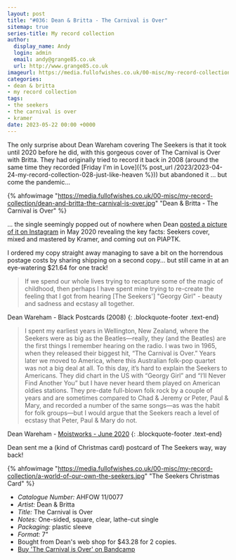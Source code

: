 ```yaml
---
layout: post
title: "#036: Dean & Britta - The Carnival is Over"
sitemap: true
series-title: My record collection
author:
  display_name: Andy
  login: admin
  email: andy@grange85.co.uk
  url: http://www.grange85.co.uk
imageurl: https://media.fullofwishes.co.uk/00-misc/my-record-collection/dean-and-britta-the-carnival-is-over.jpg
categories:
- dean & britta
- my record collection
tags:
- the seekers
- the carnival is over
- kramer
date: 2023-05-22 00:00 +0000
---
```

The only surprise about Dean Wareham covering The Seekers is that it took until 2020 before he did, with this gorgeous cover of The Carnival is Over with Britta. They had originally tried to record it back in 2008 (around the same time they recorded [Friday I'm in Love]({% post_url /2023/2023-04-24-my-record-collection-028-just-like-heaven %})) but abandoned it ... but come the pandemic...

{% ahfowimage "https://media.fullofwishes.co.uk/00-misc/my-record-collection/dean-and-britta-the-carnival-is-over.jpg" "Dean & Britta - The Carnival is Over" %}

... the single seemingly popped out of nowhere when Dean [posted a picture of it on Instagram](https://www.instagram.com/p/CAdsiqNDPuX/) in May 2020 revealing the key facts: Seekers cover, mixed and mastered by Kramer, and coming out on PIAPTK.

I ordered my copy straight away managing to save a bit on the horrendous postage costs by sharing shipping on a second copy... but still came in at an eye-watering $21.64 for one track!

> If we spend our whole lives trying to recapture some of the magic of childhood, then perhaps I have spent mine trying to re-create the feeling that I got from hearing [The Seekers'] "Georgy Girl" - beauty and sadness and ecstasy all together.

Dean Wareham - Black Postcards (2008)
{: .blockquote-footer .text-end}

> I spent my earliest years in Wellington, New Zealand, where the Seekers were as big as the Beatles—really, they (and the Beatles) are the first things I remember hearing on the radio. I was two in 1965, when they released their biggest hit, “The Carnival is Over.”  Years later we moved to America, where this Australian folk-pop quartet was not a big deal at all. To this day, it’s hard to explain the Seekers to Americans. They did chart in the US with “Georgy Girl” and “I’ll Never Find Another You” but I have never heard them played on American oldies stations. They pre-date full-blown folk rock by a couple of years and are sometimes compared to Chad & Jeremy or Peter, Paul & Mary, and recorded a number of the same songs—as was the habit for folk groups—but I would argue that the Seekers reach a level of ecstasy that Peter, Paul & Mary do not.

Dean Wareham - [Moistworks - June 2020](https://moistworks.com/home/carnival)
{: .blockquote-footer .text-end}

Dean sent me a (kind of Christmas card) postcard of The Seekers way, way back!

{% ahfowimage "https://media.fullofwishes.co.uk/00-misc/my-record-collection/a-world-of-our-own-the-seekers.jpg" "The Seekers Christmas Card" %}

 - *Catalogue Number:* AHFOW 11/0077
 - *Artist:* Dean & Britta
 - *Title:* The Carnival is Over
 - *Notes:* One-sided, square, clear, lathe-cut single
 - *Packaging:* plastic sleeve
 - *Format:* 7"
 - Bought from Dean's web shop for $43.28 for 2 copies.
 - [Buy 'The Carnival is Over' on Bandcamp](https://deanandbritta.bandcamp.com/track/the-carnival-is-over)
